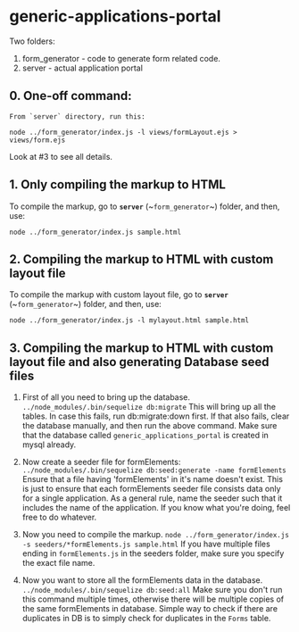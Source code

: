 # generic-applications-portal

Two folders:
1. form\_generator - code to generate form related code.
2. server - actual application portal

## 0. One-off command:
    From `server` directory, run this:

```node ../form_generator/index.js -l views/formLayout.ejs > views/form.ejs```

Look at #3 to see all details.

## 1. Only compiling the markup to HTML
To compile the markup, go to **`server`** (~`form_generator`~) folder, and then, use:

```node ../form_generator/index.js sample.html```

## 2. Compiling the markup to HTML with custom layout file
To compile the markup with custom layout file, go to **`server`** (~`form_generator`~) folder, and then, use:

```node ../form_generator/index.js -l mylayout.html sample.html```

## 3. Compiling the markup to HTML with custom layout file and also generating Database seed files

1. First of all you need to bring up the database.
    ```../node_modules/.bin/sequelize db:migrate```
    This will bring up all the tables. In case this fails, run db:migrate:down first. If that also
    fails, clear the database manually, and then run the above command. Make sure that the database
    called ```generic_applications_portal``` is created in mysql already.

2. Now create a seeder file for formElements:
    ```../node_modules/.bin/sequelize db:seed:generate -name formElements```
    Ensure that a file having 'formElements' in it's name doesn't exist. This is just to ensure that each formElements seeder file consists data only for a single application. As a general
    rule, name the seeder such that it includes the name of the application.
    If you know what you're doing, feel free to do whatever.

3. Now you need to compile the markup.
    ```node ../form_generator/index.js -s seeders/*formElements.js sample.html```
    If you have multiple files ending in `formElements.js` in the seeders folder, make sure you
    specify the exact file name.

4. Now you want to store all the formElements data in the database.
```../node_modules/.bin/sequelize db:seed:all```
    Make sure you don't run this command multiple times, otherwise there will be multiple copies
    of the same formElements in database. Simple way to check if there are duplicates in DB is
    to simply check for duplicates in the `Forms` table.